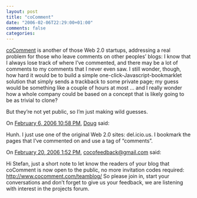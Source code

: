 ```yaml
---
layout: post
title: "coComment"
date: "2006-02-06T22:29:00+01:00"
comments: false
categories: 
---
```


<p><a href="http://www.cocomment.com/">coComment</a> is another of those Web 2.0 startups, addressing a real problem for those who leave comments on other peoples&#8217; blogs: I know that I always lose track of where I&#8217;ve commented, and there may be a lot of comments to my comments that I never even saw. I still wonder, though, how hard it would be to build a simple one-click-Javascript-bookmarklet solution that simply sends a trackback to some private page; my guess would be something like a couple of hours at most &#8230; and I really wonder how a whole company could be based on a concept that is likely going to be as trivial to clone?</p>

<p>But they&#8217;re not yet public, so I&#8217;m just making wild guesses.</p>

<section class="comments">

<div class="comment" id="comment-777">
On <a href="#comment-777" title="Permalink to this comment">February  6, 2006 10:58 PM</a>, <a href="http://creativekarma.com/" title="http://creativekarma.com/" rel="nofollow">Doug</a>
said:
<p>Hunh. I just use one of the original Web 2.0 sites: del.icio.us. I bookmark the pages that I&#8217;ve commented on and use a tag of &#8220;comments&#8221;.</p>


<div class="comment" id="comment-778">
On <a href="#comment-778" title="Permalink to this comment">February 20, 2006  1:52 PM</a>, <a href="http://www.cocomment.com/" title="http://www.cocomment.com/" rel="nofollow">cocofeedback@gmail.com</a>
said:
<p>Hi Stefan, just a short note to let know the readers of your blog that coComment is now open to the public, no more invitation codes required: <a href="http://www.cocomment.com/teamblog/" rel="nofollow" /><a href="http://www.cocomment.com/teamblog/" rel="nofollow">http://www.cocomment.com/teamblog/</a> So please join in, start your conversations and don&#8217;t forget to give us your feedback, we are listening with interest in the projects forum.</p>


</section>

